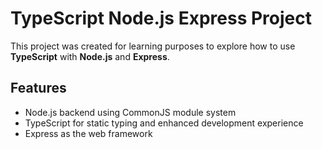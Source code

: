 # TypeScript Node.js Express Project

This project was created for learning purposes to explore how to use **TypeScript** with **Node.js** and **Express**.

## Features

- Node.js backend using CommonJS module system
- TypeScript for static typing and enhanced development experience
- Express as the web framework
